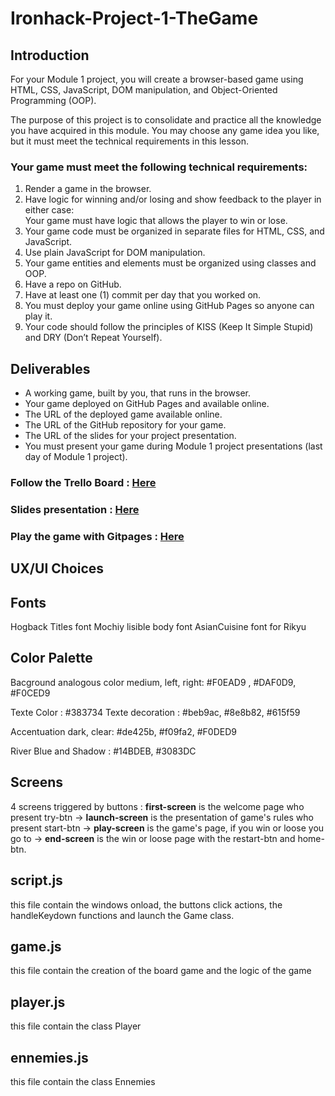 # Ironhack-Project-1-TheGame

<h2>Introduction</h2>

For your Module 1 project, you will create a browser-based game using HTML, CSS, JavaScript, DOM manipulation, and Object-Oriented Programming (OOP).

The purpose of this project is to consolidate and practice all the knowledge you have acquired in this module. You may choose any game idea you like, but it must meet the technical requirements in this lesson.


<h3>Your game must meet the following technical requirements:</h3>

<ol>
<li>Render a game in the browser.</li>
<li>Have logic for winning and/or losing and show feedback to the player in either case:
<br>Your game must have logic that allows the player to win or lose.</li>
<li>Your game code must be organized in separate files for HTML, CSS, and JavaScript.</li>
<li>Use plain JavaScript for DOM manipulation.</li>
<li>Your game entities and elements must be organized using classes and OOP.</li>
<li>Have a repo on GitHub.</li>
<li>Have at least one (1) commit per day that you worked on.</li>
<li>You must deploy your game online using GitHub Pages so anyone can play it.</li>
<li>Your code should follow the principles of KISS (Keep It Simple Stupid) and DRY (Don’t Repeat Yourself).</li>
</ol>

<h2>Deliverables</h2>

<ul>
<li>A working game, built by you, that runs in the browser.</li>
<li>Your game deployed on GitHub Pages and available online.</li>
<li>The URL of the deployed game available online.</li>
<li>The URL of the GitHub repository for your game.</li>
<li>The URL of the slides for your project presentation.</li>
<li>You must present your game during Module 1 project presentations (last day of Module 1 project).</li>
</ul>

<h3>Follow the Trello Board : <a href="https://trello.com/invite/b/c998qjYV/ATTI1df01b8c32d166cb3d20af9ba54e266d16489147/myfirstgameproject">Here</a></h3>
<h3>Slides presentation : <a href="https://slides.com/thomaslebas/minimal">Here</a></h3>

<h3>Play the game with Gitpages : <a href="https://thomas-lbs.github.io/Ironhack-Project-1-TheGame/">Here</a></h3>

## UX/UI Choices

<h2>Fonts</h2>
Hogback Titles font
Mochiy lisible body font
AsianCuisine font for Rikyu

<h2>Color Palette</h2>
Bacground analogous color medium, left, right: #F0EAD9 , #DAF0D9, #F0CED9

Texte Color : #383734
Texte decoration : #beb9ac, #8e8b82, #615f59

Accentuation dark, clear: #de425b, #f09fa2, #F0DED9

River Blue and Shadow : #14BDEB, #3083DC

## Screens

4 screens triggered by buttons :
<b>first-screen</b> is the welcome page who present try-btn ->
<b>launch-screen</b> is the presentation of game's rules who present start-btn ->
<b>play-screen</b> is the game's page, if you win or loose you go to ->
<b>end-screen</b> is the win or loose page with the restart-btn and home-btn.

## script.js
this file contain the windows onload, the buttons click actions, the handleKeydown functions and launch the Game class.

## game.js
this file contain the creation of the board game and the logic of the game

## player.js
this file contain the class Player

## ennemies.js
this file contain the class Ennemies



